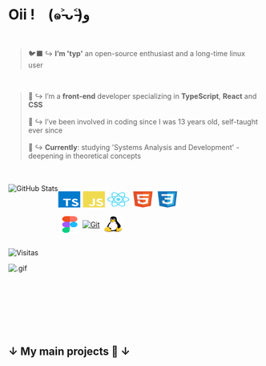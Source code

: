# Oii !‎ ‎‎ ‎ ‎  (๑˃̵ᴗ˂̵)ﻭ

<br>

> 🐦‍⬛ ↪︎ **I’m 'typ'** an open-source enthusiast and a long-time linux user

<br>

> 🌸 ↪︎ I’m a **front-end** developer specializing in **TypeScript**, **React** and **CSS**
<br><br>
> 🌱 ↪︎ I’ve been involved in coding since I was 13 years old, self-taught ever since
<br><br>
> 🌿 ↪︎ **Currently**: studying 'Systems Analysis and Development' - deepening in theoretical concepts


<br><br>
<img 
      align="left" 
      alt="GitHub Stats" 
      height="120" 
      src="https://github-readme-stats.vercel.app/api/top-langs/?username=typ17&theme=dark&layout=compact&custom_title=Stats:&langs_count=5" 
/>

<div style="display: inline_block;">
      <a href="#" title="TypeScript"> <img align="center" alt="Typ" height="33" width="45" src="https://raw.githubusercontent.com/devicons/devicon/master/icons/typescript/typescript-original.svg"></a>
            <a href="#" title="JavaScript"> <img align="center" alt="Js" height="33" width="45" src="https://raw.githubusercontent.com/devicons/devicon/master/icons/javascript/javascript-plain.svg"></a>
      <a href="#" title="React.js"> <img align="center" alt="React" height="33" width="45" src="https://raw.githubusercontent.com/devicons/devicon/master/icons/react/react-original.svg"></a>
      <a href="#" title="HTML5"> <img align="center" alt="HTML" height="33" width="45" src="https://raw.githubusercontent.com/devicons/devicon/master/icons/html5/html5-original.svg"></a>
      <a href="#" title="CSS3"> <img align="center" alt="CSS" height="33" width="45" src="https://raw.githubusercontent.com/devicons/devicon/master/icons/css3/css3-original.svg"></a>
</div>

<br>
<div style="display: inline_block;">
      <a href="#" title="Figma"> <img align="center" alt="Figma" height="33" width="45" src="https://raw.githubusercontent.com/devicons/devicon/master/icons/figma/figma-original.svg"></a>
      <a href="#" title="Git"> <img align="center" alt="Git" height="33" width="45" src="https://cdn.jsdelivr.net/gh/devicons/devicon@latest/icons/git/git-original.svg"></a>
      <a href="#" title="Linux"> <img align="center" alt="linux" height="33" width="45" src="https://raw.githubusercontent.com/devicons/devicon/master/icons/linux/linux-original.svg"></a>
</div> 


<br>

![Visitas](https://komarev.com/ghpvc/?username=typ17&color=blue&label=Profile+Views)


<div> 
      <img src="./iage.gif" alt=".gif"> 
</div>


<br><br><br><br><br><br>

## ↓ My main projects 💫 ↓
